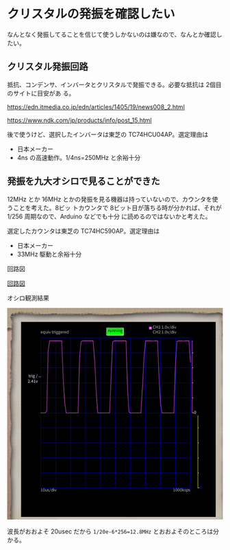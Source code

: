 # クリスタルの発振を確認したい

なんとなく発振してることを信じて使うしかないのは嫌なので、なんとか確認したい。

## クリスタル発振回路

抵抗、コンデンサ、インバータとクリスタルで発振できる。必要な抵抗は 2個目のサイトに目安があ
る。

https://edn.itmedia.co.jp/edn/articles/1405/19/news008_2.html

https://www.ndk.com/jp/products/info/post_15.html

後で使うけど、選択したインバータは東芝の TC74HCU04AP。選定理由は

- 日本メーカー
- 4ns の高速動作。1/4ns=250MHz と余裕十分

## 発振を九大オシロで見ることができた

12MHz とか 16MHz とかの発振を見る機器は持っていないので、カウンタを使うことを考えた。8ビッ
トカウンタで 8ビット目が落ちる時が分かれば、それが 1/256 周期なので、Arduino などでも十分
に読めるのではないかと考えた。

選定したカウンタは東芝の TC74HC590AP。選定理由は

- 日本メーカー
- 33MHz 駆動と余裕十分

回路図

[回路図](./kicad/Crystal-Counter/Crystal-Counter.pdf)

オシロ観測結果

![オシロ](./figure/Clock_12MHz_div_256.png)

波長がおおよそ 20usec だから ``1/20e-6*256=12.8MHz`` とおおよそのところは分かる。

